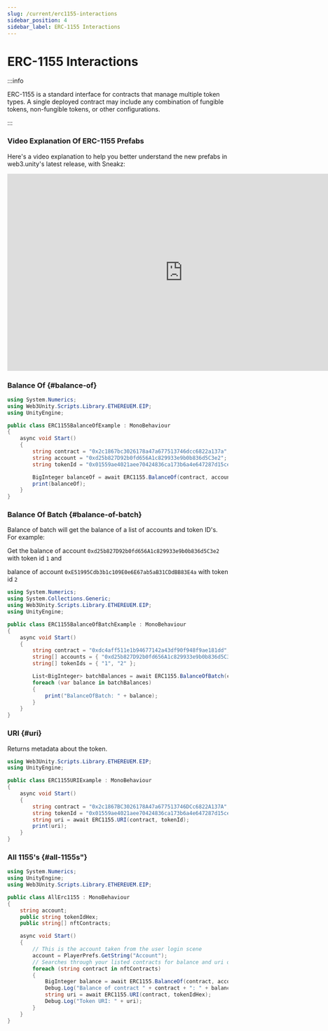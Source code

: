 ```yaml
---
slug: /current/erc1155-interactions
sidebar_position: 4
sidebar_label: ERC-1155 Interactions
---
```



# ERC-1155 Interactions

:::info

  ERC-1155 is a standard interface for contracts that manage multiple token types. A single
  deployed contract may include any combination of fungible tokens, non-fungible
  tokens, or other configurations.

:::

### Video Explanation Of ERC-1155 Prefabs

Here's a video explanation to help you better understand the new prefabs in web3.unity's latest release, with Sneakz:
<iframe width="800" height="450" src="https://www.youtube.com/embed/35GdxYaEjlM?list=PLPn3rQCo3XrP6kFaurgMfMQBsyppYBhqW" title="Interacting With ERC-1155 Prefabs On web3.unity v2" frameborder="0" allow="accelerometer; autoplay; clipboard-write; encrypted-media; gyroscope; picture-in-picture; web-share" allowfullscreen></iframe>

### Balance Of {#balance-of}

```csharp
using System.Numerics;
using Web3Unity.Scripts.Library.ETHEREUEM.EIP;
using UnityEngine;

public class ERC1155BalanceOfExample : MonoBehaviour
{
    async void Start()
    {
        string contract = "0x2c1867bc3026178a47a677513746dcc6822a137a";
        string account = "0xd25b827D92b0fd656A1c829933e9b0b836d5C3e2";
        string tokenId = "0x01559ae4021aee70424836ca173b6a4e647287d15cee8ac42d8c2d8d128927e5";

        BigInteger balanceOf = await ERC1155.BalanceOf(contract, account, tokenId);
        print(balanceOf);
    }
}
```

### Balance Of Batch {#balance-of-batch}

Balance of batch will get the balance of a list of accounts and token ID's. For example:

Get the balance of account `0xd25b827D92b0fd656A1c829933e9b0b836d5C3e2` with token id `1` and

balance of account `0xE51995Cdb3b1c109E0e6E67ab5aB31CDdBB83E4a` with token id `2`

```csharp
using System.Numerics;
using System.Collections.Generic;
using Web3Unity.Scripts.Library.ETHEREUEM.EIP;
using UnityEngine;

public class ERC1155BalanceOfBatchExample : MonoBehaviour
{
    async void Start()
    {
        string contract = "0xdc4aff511e1b94677142a43df90f948f9ae181dd";
        string[] accounts = { "0xd25b827D92b0fd656A1c829933e9b0b836d5C3e2", "0xE51995Cdb3b1c109E0e6E67ab5aB31CDdBB83E4a" };
        string[] tokenIds = { "1", "2" };

        List<BigInteger> batchBalances = await ERC1155.BalanceOfBatch(contract, accounts, tokenIds);
        foreach (var balance in batchBalances)
        {
            print("BalanceOfBatch: " + balance);
        }
    }
}
```

### URI {#uri}

Returns metadata about the token.

```csharp
using Web3Unity.Scripts.Library.ETHEREUEM.EIP;
using UnityEngine;

public class ERC1155URIExample : MonoBehaviour
{
    async void Start()
    {
        string contract = "0x2c1867BC3026178A47a677513746DCc6822A137A";
        string tokenId = "0x01559ae4021aee70424836ca173b6a4e647287d15cee8ac42d8c2d8d128927e5";
        string uri = await ERC1155.URI(contract, tokenId);
        print(uri);
    }
}
```

### All 1155's {#all-1155s"}

```csharp
using System.Numerics;
using UnityEngine;
using Web3Unity.Scripts.Library.ETHEREUEM.EIP;

public class AllErc1155 : MonoBehaviour
{
    string account;
    public string tokenIdHex;
    public string[] nftContracts;

    async void Start()
    {
        // This is the account taken from the user login scene
        account = PlayerPrefs.GetString("Account");
        // Searches through your listed contracts for balance and uri of the chosen tokenId
        foreach (string contract in nftContracts)
        {
            BigInteger balance = await ERC1155.BalanceOf(contract, account, tokenIdHex);
            Debug.Log("Balance of contract " + contract + ": " + balance);
            string uri = await ERC1155.URI(contract, tokenIdHex);
            Debug.Log("Token URI: " + uri);
        }
    }
}
```

